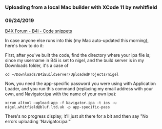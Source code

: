 ### Uploading from a local Mac builder with XCode 11 by nwhitfield
### 09/24/2019
[B4X Forum - B4i - Code snippets](https://www.b4x.com/android/forum/threads/109885/)

In case anyone else runs into this (my Mac auto-updated this morning), here's how to do it:  
  
First, after you've built the code, find the directory where your ipa file is; since my username in B4i is set to nigel, and the build server is in my Downloads folder, it's a case of   
  

```B4X
cd ~/Downloads/B4iBuildServer/UploadedProjects/nigel
```

  
  
Now, you need the app-specific password you were using with Application Loader, and you run this command (replacing my email address with your own, and Navigator.ipa with the name of your own ipa):  
  

```B4X
xcrun altool –upload-app -f Navigator.ipa -t ios -u nigel.whitfield@bluf.ltd.uk -p app-specific-pass
```

  
  
There's no progress display; it'll just sit there for a bit and then say "No errors uploading 'Navigator.ipa'"